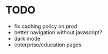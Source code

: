 # TODO

* fix caching policy on prod
* better navigation without javascript?
* dark mode
* enterprise/education pages

